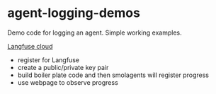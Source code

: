 # agent-logging-demos
Demo code for logging an agent. Simple working examples.

[Langfuse cloud](https://cloud.langfuse.com/)

- register for Langfuse
- create a public/private key pair
- build boiler plate code and then smolagents will register progress
- use webpage to observe progress

